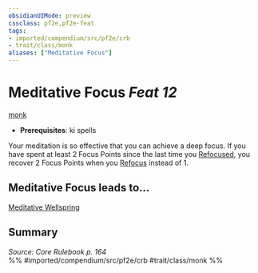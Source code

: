 ```yaml
---
obsidianUIMode: preview
cssclass: pf2e,pf2e-feat
tags:
- imported/compendium/src/pf2e/crb
- trait/class/monk
aliases: ["Meditative Focus"]
---
```

# Meditative Focus  *Feat 12*  
[monk](rules/traits/monk.md)  

- **Prerequisites**: ki spells

Your meditation is so effective that you can achieve a deep focus. If you have spent at least 2 Focus Points since the last time you [Refocused](refocus.md), you recover 2 Focus Points when you [Refocus](refocus.md) instead of 1.

## Meditative Focus leads to...

[Meditative Wellspring](meditative-wellspring.md)

## Summary

*Source: Core Rulebook p. 164*  
%% #imported/compendium/src/pf2e/crb #trait/class/monk %%